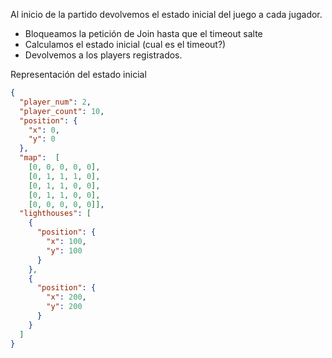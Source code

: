 Al inicio de la partido devolvemos el estado inicial del juego a cada jugador.

- Bloqueamos la petición de Join hasta que el timeout salte
- Calculamos el estado inicial (cual es el timeout?)
- Devolvemos a los players registrados.

Representación del estado inicial
```json
{
  "player_num": 2,
  "player_count": 10,
  "position": {
    "x": 0,
    "y": 0
  },
  "map":  [
    [0, 0, 0, 0, 0],
    [0, 1, 1, 1, 0],
    [0, 1, 1, 0, 0],
    [0, 1, 1, 0, 0],
    [0, 0, 0, 0, 0]],
  "lighthouses": [
    {
      "position": {
        "x": 100,
        "y": 100
      }
    },
    {
      "position": {
        "x": 200,
        "y": 200
      }
    }
  ]
}
```
